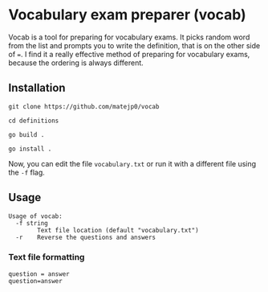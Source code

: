 # Vocabulary exam preparer (vocab)
Vocab is a tool for preparing for vocabulary exams. It picks random word from the list and prompts you to write the definition, that is on the other side of `=`. I find it a really effective method of preparing for vocabulary exams, because the ordering is always different.

## Installation
```
git clone https://github.com/matejp0/vocab
```
```
cd definitions
```
```
go build .
```
```
go install .
```
Now, you can edit the file `vocabulary.txt` or run it with a different file using the `-f` flag.

## Usage
```
Usage of vocab:
  -f string
    	Text file location (default "vocabulary.txt")
  -r	Reverse the questions and answers
```

### Text file formatting
```
question = answer
question=answer
```

